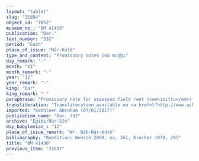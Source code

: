 ```yaml
---
layout: "tablet"
slug: "31894"
object_id: "7852"
museum_no_: "BM 41430"
publication: "Dar."
text_number: "332"
period: "Each"
place_of_issue: "Nār-Kūtê"
type_and_content: "Promissory notes ina muẖẖi"
day_remark: "-"
month: "VI"
month_remark: "-"
year: "12"
year_remark: "-"
king: "Dar"
king_remark: "-"
paraphrase: "Promissory note for assessed field rent (<em>imittu</em>), to be delivered in dates. Fragmentary.<br /> <strong>B<sub>1</sub></strong> and <strong>B<sub>2 </sub></strong>owe 21 kor of dates <strong>A</strong> and his brothers, the assessed field rent on land (<em>imitti eqli</em>) located at the branch (<em>bābu</em>) of the old Kutha-canal. They should deliver the dates in one instalment at the canal. Delivery is due in in Arahsamna (VIII). They should also deliver the usual by-products of the date cultivation: for each kor of dates they shall give (the customary amount of) spathes (<em>tuhallu</em>), spadices (<em>gip&ucirc;</em>), (and) fibres (<em>mangagu</em>), and one load of firewood. They will (also) pay for the <em>hab&ucirc; uhinni</em>-tax (and give) 2 <em>darīku</em>-baskets. A fragmentarily preserved <em>elat</em>-clause seems to refer to additional debts that are still pending. The document ends with a short but badly preserved passage about &quot;2 kor for (ripening in) the oven&quot; (<em>tinūru</em>). Witnesses.<br /> &nbsp;<br /> <strong>A<sub>1 </sub></strong>= Marduk-nāṣir-apli/Itti-Marduk-balāṭu//Egibi; <strong>A<sub>2 </sub></strong>= brother of <strong>A<sub>1</sub></strong>; <strong>B<sub>1 </sub></strong>= Aplāya/Iqī&scaron;a; <strong>B<sub>2 </sub></strong>= Nab&ucirc;-uṣur&scaron;u/Mu&scaron;ēzib-Bēl"
transliteration: "Transliteration available on <a href=\"http://www.achemenet.com/fr/item/?/1332474=wunsch&l=a&c=1&t=1.4/2/96/1/1328674\" target=\"_blank\">Achemenet</a>"
imported: "Kathleen Abraham (07/01/2017)"
publication_name: "Dar. 332"
archive: "Egibi/Nūr-Sîn"
day_babylonian_: "12"
place_of_issue_remark: "Wr. Bāb-Nār-Kūtê"
bibliography: "Reedition: Wunsch 2000, no. 161; Krecher 1970, 295"
title: "BM 41430"
previous_item: "31897"
---
```

